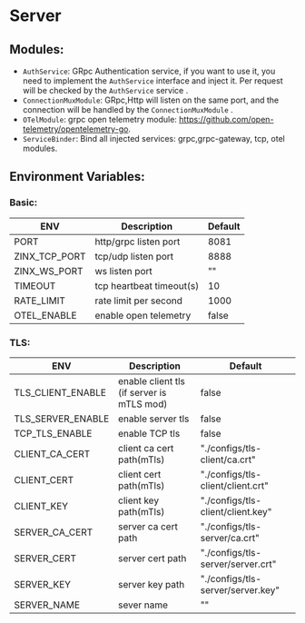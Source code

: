 # Server

## Modules:

* `AuthService`: GRpc Authentication service, if you want to use it, you need to implement the `AuthService` interface
  and inject it. Per request will be checked by the `AuthService` service .
* `ConnectionMuxModule`: GRpc,Http will listen on the same port, and the connection will be handled by
  the `ConnectionMuxModule` .
* `OTelModule`: grpc open telemetry module:  https://github.com/open-telemetry/opentelemetry-go.
* `ServiceBinder`: Bind all injected services: grpc,grpc-gateway, tcp, otel modules.

## Environment Variables:

### Basic:

| ENV           | Description              | Default |
|---------------|--------------------------|---------|
| PORT          | http/grpc listen port    | 8081    |
| ZINX_TCP_PORT | tcp/udp listen port      | 8888    |
| ZINX_WS_PORT  | ws listen port           | ""      |
| TIMEOUT       | tcp heartbeat timeout(s) | 10      |
| RATE_LIMIT    | rate limit per second    | 1000    |
| OTEL_ENABLE   | enable open telemetry    | false   |

### TLS:

| ENV               | Description                               | Default                           |
|-------------------|-------------------------------------------|-----------------------------------|
| TLS_CLIENT_ENABLE | enable client tls (if server is mTLS mod) | false                             |
| TLS_SERVER_ENABLE | enable server tls                         | false                             |
| TCP_TLS_ENABLE    | enable TCP tls                            | false                             |
| CLIENT_CA_CERT    | client ca cert path(mTls)                 | "./configs/tls-client/ca.crt"     |
| CLIENT_CERT       | client cert path(mTls)                    | "./configs/tls-client/client.crt" |
| CLIENT_KEY        | client key path(mTls)                     | "./configs/tls-client/client.key" |
| SERVER_CA_CERT    | server ca cert path                       | "./configs/tls-server/ca.crt"     |
| SERVER_CERT       | server cert path                          | "./configs/tls-server/server.crt" |
| SERVER_KEY        | server key path                           | "./configs/tls-server/server.key" |
| SERVER_NAME       | sever name                                | ""                                |   


